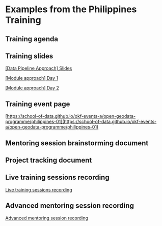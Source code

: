 # Examples from the Philippines Training

## Training agenda

## Training slides

[[Data Pipeline Approach] Slides](https://docs.google.com/presentation/d/1vtGyXFqnXXd05Rpn8d1WZQtQe5IKkrxUVhfD8SFDVYY/edit?usp=sharing)

[[Module approach] Day 1](https://docs.google.com/presentation/d/e/2PACX-1vRxLIGwKf9qh2ani0HfOazQ0w8BOqkvcw7SxJYpjK9nsQoZofDykhX1J2eE-8jKkDlA8OtIgTqzVxis/pub?start=false&loop=false&delayms=600000)

[[Module approach] Day 2](https://docs.google.com/presentation/d/e/2PACX-1vQ0-YU3QzureRrj6yvBZUwnO37fwLrDUmMqRhxpys4c0LMWqv48w2r12aZnSh73Ffxw3qYUJ4YIE_jI/pub?start=false&loop=false&delayms=600000)


## Training event page

[https://school-of-data.github.io/okf-events-a/open-geodata-programme/philippines-01](https://school-of-data.github.io/okf-events-a/open-geodata-programme/philippines-01)


## Mentoring session brainstorming document




## Project tracking document




## Live training sessions recording

[Live training sessions recording](https://drive.google.com/drive/folders/1yGRdyyz8vUKwb-FzJHuPangI3UeWxlGv?usp=sharing)


## Advanced mentoring session recording

[Advanced mentoring session recording](https://drive.google.com/drive/folders/1NZhjWKR4300tu0CtqhGAWcC5vv6QcuHu?usp=sharing)
